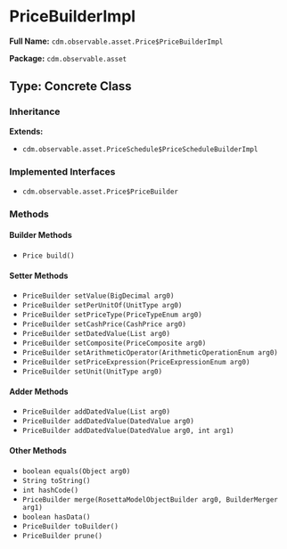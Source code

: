 # PriceBuilderImpl

**Full Name:** `cdm.observable.asset.Price$PriceBuilderImpl`

**Package:** `cdm.observable.asset`

## Type: Concrete Class

### Inheritance

**Extends:**
- `cdm.observable.asset.PriceSchedule$PriceScheduleBuilderImpl`

### Implemented Interfaces

- `cdm.observable.asset.Price$PriceBuilder`

### Methods

#### Builder Methods

- `Price build()`

#### Setter Methods

- `PriceBuilder setValue(BigDecimal arg0)`
- `PriceBuilder setPerUnitOf(UnitType arg0)`
- `PriceBuilder setPriceType(PriceTypeEnum arg0)`
- `PriceBuilder setCashPrice(CashPrice arg0)`
- `PriceBuilder setDatedValue(List arg0)`
- `PriceBuilder setComposite(PriceComposite arg0)`
- `PriceBuilder setArithmeticOperator(ArithmeticOperationEnum arg0)`
- `PriceBuilder setPriceExpression(PriceExpressionEnum arg0)`
- `PriceBuilder setUnit(UnitType arg0)`

#### Adder Methods

- `PriceBuilder addDatedValue(List arg0)`
- `PriceBuilder addDatedValue(DatedValue arg0)`
- `PriceBuilder addDatedValue(DatedValue arg0, int arg1)`

#### Other Methods

- `boolean equals(Object arg0)`
- `String toString()`
- `int hashCode()`
- `PriceBuilder merge(RosettaModelObjectBuilder arg0, BuilderMerger arg1)`
- `boolean hasData()`
- `PriceBuilder toBuilder()`
- `PriceBuilder prune()`

